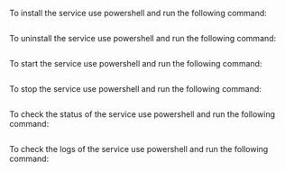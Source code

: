 ﻿To install the service use powershell and run the following command:
```powershell sc.exe create "BeatSaber Song Downloader Service" binPath= "C:\Users\grabb\source\repos\BeatSaberDownloader\BSSD.DownloadService\bin\Release\net8.0\win-x64\publish\BSSD.DownloadService.exe" start= auto
```

To uninstall the service use powershell and run the following command:
```powershell sc.exe delete "BeatSaber Song Downloader Service"
```
To start the service use powershell and run the following command:
```powershell sc.exe start "BeatSaber Song Downloader Service"
```
To stop the service use powershell and run the following command:
```powershell sc.exe stop "BeatSaber Song Downloader Service"
```
To check the status of the service use powershell and run the following command:
```powershell sc.exe query "BeatSaber Song Downloader Service"
```
To check the logs of the service use powershell and run the following command:
```powershell Get-EventLog -LogName Application -Source "BeatSaber Song Downloader Service" | Select-Object -First 10
```
